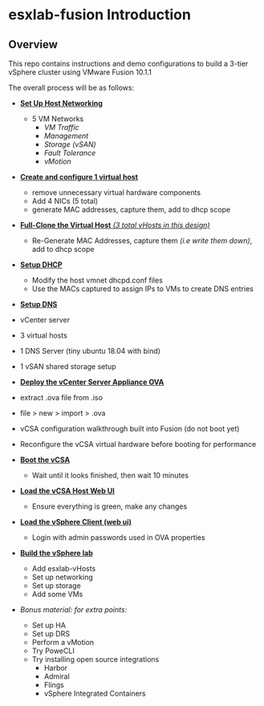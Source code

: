 # esxlab-fusion Introduction

## Overview
This repo contains instructions and demo configurations to build a 3-tier vSphere cluster using VMware Fusion 10.1.1

The overall process will be as follows:
- [**Set Up Host Networking**](./host-network_setup.md)
  - 5 VM Networks
    - *VM Traffic*
    - *Management*
    - *Storage (vSAN)*
    - *Fault Tolerance*
    - *vMotion*


- [**Create and configure 1 virtual host**](./host-setup_vhosts.md)
  - remove unnecessary virtual hardware components
  - Add 4 NICs (5 total)
  - generate MAC addresses, capture them, add to dhcp scope


- [**Full-Clone the Virtual Host** *(3 total vHosts in this design)*](./host-setup_vhosts.md)
  - Re-Generate MAC Addresses, capture them *(i.e write them down)*, add to dhcp scope


- [**Setup DHCP**](./host-dhcp_config.md)
  - Modify the host vmnet dhcpd.conf files
  - Use the MACs captured to assign IPs to VMs to create DNS entries


- [**Setup DNS**](./host-dns_config.md)
 - vCenter server
 - 3 virtual hosts
 - 1 DNS Server (tiny ubuntu 18.04 with bind)
 - 1 vSAN shared storage setup


- [**Deploy the vCenter Server Appliance OVA**](./host-deploy_vcsa.md)
 - extract .ova file from .iso
 - file > new > import > .ova
 - vCSA configuration walkthrough built into Fusion (do not boot yet)
 - Reconfigure the vCSA virtual hardware before booting for performance


- [**Boot the vCSA**](./host-deploy_vcsa.md)
  - Wait until it looks finished, then wait 10 minutes


- [**Load the vCSA Host Web UI**](./host-config_vcsa.md)
  - Ensure everything is green, make any changes


- [**Load the vSphere Client (web ui)**](./mgmt-config_vcsa.md)
  - Login with admin passwords used in OVA properties


- [**Build the vSphere lab**](./mgmt-vsphere_lab_buildout.md)
  - Add esxlab-vHosts
  - Set up networking
  - Set up storage
  - Add some VMs


- *Bonus material: for extra points:*
  - Set up HA
  - Set up DRS
  - Perform a vMotion
  - Try PoweCLI
  - Try installing open source integrations
    - Harbor
    - Admiral
    - Flings
    - vSphere Integrated Containers
